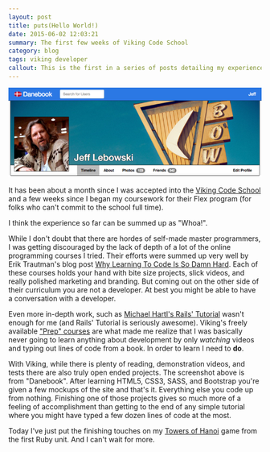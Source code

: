 ```yaml
---
layout: post
title: puts(Hello World!)
date: 2015-06-02 12:03:21
summary: The first few weeks of Viking Code School
category: blog
tags: viking developer
callout: This is the first in a series of posts detailing my experience in the Viking Code School
---
```


![Jeff Lebowski's "Danebook" page](/assets/Screen%20Shot%202015-06-02%20at%201.52.25%20PM_large.png)

It has been about a month since I was accepted into the [Viking Code School][1] and a few weeks since I began my coursework for their Flex program (for folks who can't commit to the school full time).

I think the experience so far can be summed up as "Whoa!".

While I don't doubt that there are hordes of self-made master programmers, I was getting discouraged by the lack of depth of a lot of the online programming courses I tried.  Their efforts were summed up very well by Erik Trautman's blog post [Why Learning To Code Is So Damn Hard][2].  Each of these courses holds your hand with bite size projects, slick videos, and really polished marketing and branding.  But coming out on the other side of their curriculum you are not a developer.  At best you might be able to have a conversation with a developer.

Even more in-depth work, such as [Michael Hartl's Rails' Tutorial][3] wasn't enough for me (and Rails' Tutorial is seriously awesome).  Viking's freely available ["Prep" courses][4] are what made me realize that I was basically never going to learn anything about development by only *watching* videos and typing out lines of code from a book.  In order to learn I need to **do**.

With Viking, while there is plenty of reading, demonstration videos, and tests there are also truly open ended projects.  The screenshot above is from "Danebook".  After learning HTML5, CSS3, SASS, and Bootstrap you're given a few mockups of the site and that's it.  Everything else you code up from nothing.  Finishing one of those projects gives so much more of a feeling of accomplishment than getting to the end of any simple tutorial where you might have typed a few dozen lines of code at the most.

Today I've just put the finishing touches on my [Towers of Hanoi][5] game from the first Ruby unit.  And I can't wait for more.

[1]:http://vikingcodeschool.com 
[2]:http://www.vikingcodeschool.com/posts/why-learning-to-code-is-so-damn-hard
[3]:https://www.railstutorial.org/
[4]:http://www.vikingcodeschool.com/prep
[5]:https://github.com/nonadmin/assignment_toh
